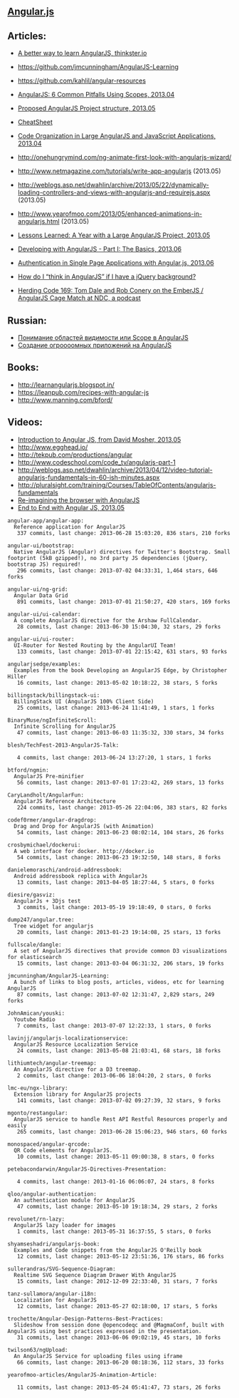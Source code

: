 ## [Angular.js](http://angularjs.org/)


## Articles:
  - [A better way to learn AngularJS, thinkster.io](http://www.thinkster.io/)
  - https://github.com/jmcunningham/AngularJS-Learning
  - https://github.com/kahlil/angular-resources

  - [AngularJS: 6 Common Pitfalls Using Scopes, 2013.04](http://thenittygritty.co/angularjs-pitfalls-using-scopes)
  - [Proposed AngularJS Project structure, 2013.05](http://www.blogeek.com.ar/2013/05/18/proposed-angulars-project-structure/)
  - [CheatSheet](http://www.cheatography.com/proloser/cheat-sheets/angularjs/)
  - [Code Organization in Large AngularJS and JavaScript Applications, 2013.04](http://cliffmeyers.com/blog/2013/4/21/code-organization-angularjs-javascript)
  - http://onehungrymind.com/ng-animate-first-look-with-angularjs-wizard/
  - http://www.netmagazine.com/tutorials/write-app-angularjs (2013.05)
  - http://weblogs.asp.net/dwahlin/archive/2013/05/22/dynamically-loading-controllers-and-views-with-angularjs-and-requirejs.aspx (2013.05)
  - http://www.yearofmoo.com/2013/05/enhanced-animations-in-angularjs.html (2013.05)
  - [Lessons Learned: A Year with a Large AngularJS Project, 2013.05](http://joelhooks.com/blog/2013/05/22/lessons-learned-kicking-off-an-angularjs-project/)
  - [Developing with AngularJS - Part I: The Basics, 2013.06](http://raibledesigns.com/rd/entry/developing_with_angularjs_part_i)
  - [Authentication in Single Page Applications with Angular.js, 2013.06](http://www.frederiknakstad.com/authentication-in-single-page-applications-with-angular-js/)
  - [How do I “think in AngularJS” if I have a jQuery background?](http://stackoverflow.com/questions/14994391/how-do-i-think-in-angularjs-if-i-have-a-jquery-background)
  - [Herding Code 169: Tom Dale and Rob Conery on the EmberJS / AngularJS Cage Match at NDC, a podcast](http://herdingcode.com/herding-code-169-tom-dale-and-rob-conery-on-the-emberjs-angularjs-cage-match-at-ndc/)

## Russian:
  - [Понимание областей видимости или Scope в AngularJS](http://habrahabr.ru/post/182670/)
  - [Создание огроооомных приложений на AngularJS](http://habrahabr.ru/post/182556/)

## Books:
  - http://learnangularjs.blogspot.in/
  - https://leanpub.com/recipes-with-angular-js
  - http://www.manning.com/bford/

## Videos:
  - [Introduction to Angular JS, from David Mosher, 2013.05](http://www.youtube.com/watch?v=8ILQOFAgaXE&feature=youtu.be)
  - http://www.egghead.io/
  - http://tekpub.com/productions/angular
  - http://www.codeschool.com/code_tv/angularjs-part-1
  - http://weblogs.asp.net/dwahlin/archive/2013/04/12/video-tutorial-angularjs-fundamentals-in-60-ish-minutes.aspx
  - http://pluralsight.com/training/Courses/TableOfContents/angularjs-fundamentals
  - [Re-imagining the browser with AngularJS](http://parleys.com/play/5148922b0364bc17fc56c91b/chapter37/about)
  - [End to End with Angular JS, 2013.05](http://www.youtube.com/watch?v=hqAyiqUs93c)


<!-- PROJECTS_LIST_START -->
    angular-app/angular-app:
      Reference application for AngularJS
       337 commits, last change: 2013-06-28 15:03:20, 836 stars, 210 forks

    angular-ui/bootstrap:
      Native AngularJS (Angular) directives for Twitter's Bootstrap. Small footprint (5kB gzipped!), no 3rd party JS dependencies (jQuery, bootstrap JS) required!
       296 commits, last change: 2013-07-02 04:33:31, 1,464 stars, 646 forks

    angular-ui/ng-grid:
      Angular Data Grid
       891 commits, last change: 2013-07-01 21:50:27, 420 stars, 169 forks

    angular-ui/ui-calendar:
      A complete AngularJS directive for the Arshaw FullCalendar.
       28 commits, last change: 2013-06-30 15:04:30, 32 stars, 29 forks

    angular-ui/ui-router:
      UI-Router for Nested Routing by the AngularUI Team!
       133 commits, last change: 2013-07-01 22:15:42, 631 stars, 93 forks

    angularjsedge/examples:
      Examples from the book Developing an AngularJS Edge, by Christopher Hiller
       16 commits, last change: 2013-05-02 10:18:22, 38 stars, 5 forks

    billingstack/billingstack-ui:
      BillingStack UI (AngularJS 100% Client Side)
       25 commits, last change: 2013-06-24 11:41:49, 1 stars, 1 forks

    BinaryMuse/ngInfiniteScroll:
      Infinite Scrolling for AngularJS
       47 commits, last change: 2013-06-03 11:35:32, 330 stars, 34 forks

    blesh/TechFest-2013-AngularJS-Talk:

       4 commits, last change: 2013-06-24 13:27:20, 1 stars, 1 forks

    btford/ngmin:
      AngularJS Pre-minifier
       56 commits, last change: 2013-07-01 17:23:42, 269 stars, 13 forks

    CaryLandholt/AngularFun:
      AngularJS Reference Architecture
       224 commits, last change: 2013-05-26 22:04:06, 383 stars, 82 forks

    codef0rmer/angular-dragdrop:
      Drag and Drop for AngularJS (with Animation)
       54 commits, last change: 2013-06-23 08:02:14, 104 stars, 26 forks

    crosbymichael/dockerui:
      A web interface for docker. http://docker.io
       54 commits, last change: 2013-06-23 19:32:50, 148 stars, 8 forks

    danielemoraschi/android-addressbook:
      Android addressbook replica with AngularJs
       13 commits, last change: 2013-04-05 18:27:44, 5 stars, 0 forks

    diesire/gasviz:
      AngularJs + 3Djs test
       3 commits, last change: 2013-05-19 19:18:49, 0 stars, 0 forks

    dump247/angular.tree:
      Tree widget for angularjs
       20 commits, last change: 2013-01-23 19:14:08, 25 stars, 13 forks

    fullscale/dangle:
      A set of AngularJS directives that provide common D3 visualizations for elasticsearch
       15 commits, last change: 2013-03-04 06:31:32, 206 stars, 19 forks

    jmcunningham/AngularJS-Learning:
      A bunch of links to blog posts, articles, videos, etc for learning AngularJS
       87 commits, last change: 2013-07-02 12:31:47, 2,829 stars, 249 forks

    JohnAmican/youski:
      Youtube Radio
       7 commits, last change: 2013-07-07 12:22:33, 1 stars, 0 forks

    lavinjj/angularjs-localizationservice:
      AngularJS Resource Localization Service
       24 commits, last change: 2013-05-08 21:03:41, 68 stars, 18 forks

    lithiumtech/angular-treemap:
      An AngularJS directive for a D3 treemap.
       2 commits, last change: 2013-06-06 18:04:20, 2 stars, 0 forks

    lmc-eu/ngx-library:
      Extension library for AngularJS projects
       141 commits, last change: 2013-07-02 09:27:39, 32 stars, 9 forks

    mgonto/restangular:
      AngularJS service to handle Rest API Restful Resources properly and easily
       265 commits, last change: 2013-06-28 15:06:23, 946 stars, 60 forks

    monospaced/angular-qrcode:
      QR Code elements for AngularJS.
       10 commits, last change: 2013-05-11 09:00:38, 8 stars, 0 forks

    petebacondarwin/AngularJS-Directives-Presentation:

       4 commits, last change: 2013-01-16 06:06:07, 24 stars, 8 forks

    qloo/angular-authentication:
      An authentication module for AngularJS
       47 commits, last change: 2013-05-10 19:18:34, 29 stars, 2 forks

    revolunet/rn-lazy:
      AngularJS lazy loader for images
       1 commits, last change: 2013-05-31 16:37:55, 5 stars, 0 forks

    shyamseshadri/angularjs-book:
      Examples and Code snippets from the AngularJS O'Reilly book
       12 commits, last change: 2013-05-12 23:51:36, 176 stars, 86 forks

    sullerandras/SVG-Sequence-Diagram:
      Realtime SVG Sequence Diagram Drawer With AngularJS
       15 commits, last change: 2012-12-09 22:33:40, 31 stars, 7 forks

    tanz-sullamora/angular-i18n:
      Localization for AngularJS
       12 commits, last change: 2013-05-27 02:18:00, 17 stars, 5 forks

    trochette/Angular-Design-Patterns-Best-Practices:
      Slideshow from session done @opencodeqc and @MagmaConf, built with AngularJS using best practices expressed in the presentation.
       31 commits, last change: 2013-06-06 09:02:19, 45 stars, 10 forks

    twilson63/ngUpload:
      An AngularJS Service for uploading files using iframe
       66 commits, last change: 2013-06-20 08:18:36, 112 stars, 33 forks

    yearofmoo-articles/AngularJS-Animation-Article:

       11 commits, last change: 2013-05-24 05:41:47, 73 stars, 26 forks
<!-- PROJECTS_LIST_END -->
